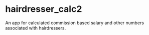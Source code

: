 # hairdresser_calc2

An app for calculated commission based salary and other numbers associated with hairdressers.
